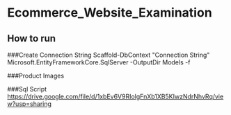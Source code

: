# Ecommerce_Website_Examination

## How to run

###Create Connection String
Scaffold-DbContext "Connection String" Microsoft.EntityFrameworkCore.SqlServer -OutputDir Models -f

###Product Images


###Sql Script
https://drive.google.com/file/d/1xbEv6V9RIolgFnXb1XB5KIwzNdrNhvRq/view?usp=sharing
